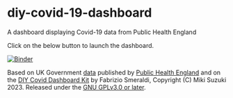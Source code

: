 # diy-covid-19-dashboard
A dashboard displaying Covid-19 data from Public Health England

Click on the below button to launch the dashboard.

[![Binder](https://mybinder.org/badge_logo.svg)](https://mybinder.org/v2/gh/3miki/diy-covid-19-dashboard/HEAD?urlpath=voila%2Frender%2FDashboard-2023-12-12.ipynb)

Based on UK Government [data](https://coronavirus.data.gov.uk/) published by [Public Health England](https://www.gov.uk/government/organisations/public-health-england) and on the [DIY Covid Dashboard Kit](https://github.com/fsmeraldi/diy-covid19dash) by Fabrizio Smeraldi, Copyright (C) Miki Suzuki 2023. Released under the [GNU GPLv3.0 or later](https://www.gnu.org/licenses/).
